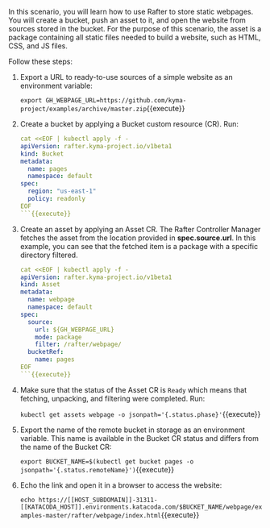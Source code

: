 In this scenario, you will learn how to use Rafter to store static webpages. You will create a bucket, push an asset to it, and open the website from sources stored in the bucket. For the purpose of this scenario, the asset is a package containing all static files needed to build a website, such as HTML, CSS, and JS files.

Follow these steps:

1. Export a URL to ready-to-use sources of a simple website as an environment variable:

   `export GH_WEBPAGE_URL=https://github.com/kyma-project/examples/archive/master.zip`{{execute}}

2. Create a bucket by applying a Bucket custom resource (CR). Run:

   ```yaml
   cat <<EOF | kubectl apply -f -
   apiVersion: rafter.kyma-project.io/v1beta1
   kind: Bucket
   metadata:
     name: pages
     namespace: default
   spec:
     region: "us-east-1"
     policy: readonly
   EOF
   ```{{execute}}

3. Create an asset by applying an Asset CR. The Rafter Controller Manager fetches the asset from the location provided in **spec.source.url**. In this example, you can see that the fetched item is a package with a specific directory filtered.

   ```yaml
   cat <<EOF | kubectl apply -f -
   apiVersion: rafter.kyma-project.io/v1beta1
   kind: Asset
   metadata:
     name: webpage
     namespace: default
   spec:
     source:
       url: ${GH_WEBPAGE_URL}
       mode: package
       filter: /rafter/webpage/
     bucketRef:
       name: pages
   EOF
   ```{{execute}}

4. Make sure that the status of the Asset CR is `Ready` which means that fetching, unpacking, and filtering were completed. Run:

   `kubectl get assets webpage -o jsonpath='{.status.phase}'`{{execute}}

5. Export the name of the remote bucket in storage as an environment variable. This name is available in the Bucket CR status and differs from the name of the Bucket CR:

   `export BUCKET_NAME=$(kubectl get bucket pages -o jsonpath='{.status.remoteName}')`{{execute}}

6. Echo the link and open it in a browser to access the website:

   `echo https://[[HOST_SUBDOMAIN]]-31311-[[KATACODA_HOST]].environments.katacoda.com/$BUCKET_NAME/webpage/examples-master/rafter/webpage/index.html`{{execute}}
